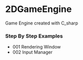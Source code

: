 # 2DGameEngine
Game Engine created with C_sharp
### Step By Step Examples

- 001 Rendering Window
- 002 Input Manager

